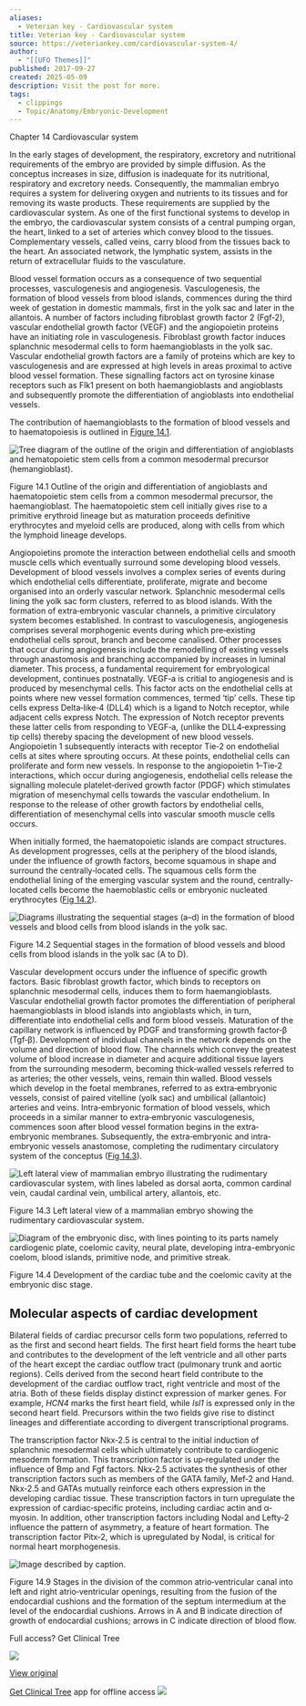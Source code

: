 ```yaml
---
aliases:
  - Veterian key - Cardiovascular system
title: Veterian key - Cardiovascular system
source: https://veteriankey.com/cardiovascular-system-4/
author:
  - "[[UFO Themes]]"
published: 2017-09-27
created: 2025-05-09
description: Visit the post for more.
tags:
  - clippings
  - Topic/Anatomy/Embryonic-Development
---
```


Chapter 14 Cardiovascular system

In the early stages of development, the respiratory, excretory and nutritional requirements of the embryo are provided by simple diffusion. As the conceptus increases in size, diffusion is inadequate for its nutritional, respiratory and excretory needs. Consequently, the mammalian embryo requires a system for delivering oxygen and nutrients to its tissues and for removing its waste products. These requirements are supplied by the cardiovascular system. As one of the first functional systems to develop in the embryo, the cardiovascular system consists of a central pumping organ, the heart, linked to a set of arteries which convey blood to the tissues. Complementary vessels, called veins, carry blood from the tissues back to the heart. An associated network, the lymphatic system, assists in the return of extracellular fluids to the vasculature.

Blood vessel formation occurs as a consequence of two sequential processes, vasculogenesis and angiogenesis. Vasculogenesis, the formation of blood vessels from blood islands, commences during the third week of gestation in domestic mammals, first in the yolk sac and later in the allantois. A number of factors including fibroblast growth factor 2 (Fgf‐2), vascular endothelial growth factor (VEGF) and the angiopoietin proteins have an initiating role in vasculogenesis. Fibroblast growth factor induces splanchnic mesodermal cells to form haemangioblasts in the yolk sac. Vascular endothelial growth factors are a family of proteins which are key to vasculogenesis and are expressed at high levels in areas proximal to active blood vessel formation. These signalling factors act on tyrosine kinase receptors such as Flk1 present on both haemangioblasts and angioblasts and subsequently promote the differentiation of angioblasts into endothelial vessels.

The contribution of haemangioblasts to the formation of blood vessels and to haematopoiesis is outlined in [Figure 14.1](https://veteriankey.com/cardiovascular-system-4/#c14-fig-0001).

![Tree diagram of the outline of the origin and differentiation of angioblasts and hematopoietic stem cells from a common mesodermal precursor (hemangioblast).](https://i0.wp.com/veteriankey.com/wp-content/uploads/2017/09/c14f001-1.gif?w=960)

Figure 14.1 Outline of the origin and differentiation of angioblasts and haematopoietic stem cells from a common mesodermal precursor, the haemangioblast. The haematopoietic stem cell initially gives rise to a primitive erythroid lineage but as maturation proceeds definitive erythrocytes and myeloid cells are produced, along with cells from which the lymphoid lineage develops.

Angiopoietins promote the interaction between endothelial cells and smooth muscle cells which eventually surround some developing blood vessels. Development of blood vessels involves a complex series of events during which endothelial cells differentiate, proliferate, migrate and become organised into an orderly vascular network. Splanchnic mesodermal cells lining the yolk sac form clusters, referred to as blood islands. With the formation of extra‐embryonic vascular channels, a primitive circulatory system becomes established. In contrast to vasculogenesis, angiogenesis comprises several morphogenic events during which pre‐existing endothelial cells sprout, branch and become canalised. Other processes that occur during angiogenesis include the remodelling of existing vessels through anastomosis and branching accompanied by increases in luminal diameter. This process, a fundamental requirement for embryological development, continues postnatally. VEGF‐a is critial to angiogenesis and is produced by mesenchymal cells. This factor acts on the endothelial cells at points where new vessel formation commences, termed ‘tip’ cells. These tip cells express Delta‐like‐4 (DLL4) which is a ligand to Notch receptor, while adjacent cells express Notch. The expression of Notch receptor prevents these latter cells from responding to VEGF‐a, (unlike the DLL4‐expressing tip cells) thereby spacing the development of new blood vessels. Angiopoietin 1 subsequently interacts with receptor Tie‐2 on endothelial cells at sites where sprouting occurs. At these points, endothelial cells can proliferate and form new vessels. In response to the angiopoietin 1–Tie‐2 interactions, which occur during angiogenesis, endothelial cells release the signalling molecule platelet‐derived growth factor (PDGF) which stimulates migration of mesenchymal cells towards the vascular endothelium. In response to the release of other growth factors by endothelial cells, differentiation of mesenchymal cells into vascular smooth muscle cells occurs.

When initially formed, the haematopoietic islands are compact structures. As development progresses, cells at the periphery of the blood islands, under the influence of growth factors, become squamous in shape and surround the centrally‐located cells. The squamous cells form the endothelial lining of the emerging vascular system and the round, centrally‐located cells become the haemoblastic cells or embryonic nucleated erythrocytes ([Fig 14.2](https://veteriankey.com/cardiovascular-system-4/#c14-fig-0002)).

![Diagrams illustrating the sequential stages (a–d) in the formation of blood vessels and blood cells from blood islands in the yolk sac.](https://i0.wp.com/veteriankey.com/wp-content/uploads/2017/09/c14f002.gif?w=960)

Figure 14.2 Sequential stages in the formation of blood vessels and blood cells from blood islands in the yolk sac (A to D).

Vascular development occurs under the influence of specific growth factors. Basic fibroblast growth factor, which binds to receptors on splanchnic mesodermal cells, induces them to form haemangioblasts. Vascular endothelial growth factor promotes the differentiation of peripheral haemangioblasts in blood islands into angioblasts which, in turn, differentiate into endothelial cells and form blood vessels. Maturation of the capillary network is influenced by PDGF and transforming growth factor‐β (Tgf‐β). Development of individual channels in the network depends on the volume and direction of blood flow. The channels which convey the greatest volume of blood increase in diameter and acquire additional tissue layers from the surrounding mesoderm, becoming thick‐walled vessels referred to as arteries; the other vessels, veins, remain thin walled. Blood vessels which develop in the foetal membranes, referred to as extra‐embryonic vessels, consist of paired vitelline (yolk sac) and umbilical (allantoic) arteries and veins. Intra‐embryonic formation of blood vessels, which proceeds in a similar manner to extra‐embryonic vasculogenesis, commences soon after blood vessel formation begins in the extra‐embryonic membranes. Subsequently, the extra‐embryonic and intra‐embryonic vessels anastomose, completing the rudimentary circulatory system of the conceptus ([Fig 14.3](https://veteriankey.com/cardiovascular-system-4/#c14-fig-0003)).

![Left lateral view of mammalian embryo illustrating the rudimentary cardiovascular system, with lines labeled as dorsal aorta, common cardinal vein, caudal cardinal vein, umbilical artery, allantois, etc.](https://i0.wp.com/veteriankey.com/wp-content/uploads/2017/09/c14f003.gif?w=960)

Figure 14.3 Left lateral view of a mammalian embryo showing the rudimentary cardiovascular system.

![Diagram of the embryonic disc, with lines pointing to its parts namely cardiogenic plate, coelomic cavity, neural plate, developing intra-embryonic coelom, blood islands, primitive node, and primitive streak.](https://i0.wp.com/veteriankey.com/wp-content/uploads/2017/09/c14f004.gif?w=960)

Figure 14.4 Development of the cardiac tube and the coelomic cavity at the embryonic disc stage.

## Molecular aspects of cardiac development

Bilateral fields of cardiac precursor cells form two populations, referred to as the first and second heart fields. The first heart field forms the heart tube and contributes to the development of the left ventricle and all other parts of the heart except the cardiac outflow tract (pulmonary trunk and aortic regions). Cells derived from the second heart field contribute to the development of the cardiac outflow tract, right ventricle and most of the atria. Both of these fields display distinct expression of marker genes. For example, *HCN4* marks the first heart field, while *Isl1* is expressed only in the second heart field. Precursors within the two fields give rise to distinct lineages and differentiate according to divergent transcriptional programs.

The transcription factor Nkx‐2.5 is central to the initial induction of splanchnic mesodermal cells which ultimately contribute to cardiogenic mesoderm formation. This transcription factor is up‐regulated under the influence of Bmp and Fgf factors. Nkx‐2.5 activates the synthesis of other transcription factors such as members of the GATA family, Mef‐2 and Hand. Nkx‐2.5 and GATAs mutually reinforce each others expression in the developing cardiac tissue. These transcription factors in turn upregulate the expression of cardiac‐specific proteins, including cardiac actin and α‐myosin. In addition, other transcription factors including Nodal and Lefty‐2 influence the pattern of asymmetry, a feature of heart formation. The transcription factor Pitx‐2, which is upregulated by Nodal, is critical for normal heart morphogenesis.

![Image described by caption.](https://i0.wp.com/veteriankey.com/wp-content/uploads/2017/09/c14f009.gif?w=960)

Figure 14.9 Stages in the division of the common atrio‐ventricular canal into left and right atrio‐ventricular openings, resulting from the fusion of the endocardial cushions and the formation of the septum intermedium at the level of the endocardial cushions. Arrows in A and B indicate direction of growth of endocardial cushions; arrows in C indicate direction of blood flow.

Full access? Get Clinical Tree

![](https://clinicalpub.com/wp-content/uploads/2023/09/256.png)

[View original](https://clinicalpub.com/app)

[Get Clinical Tree](http://clinicalpub.com/app) app for offline access [![](https://clinicalpub.com/wp-content/uploads/2023/09/banner1.png)](https://clinicalpub.com/app)